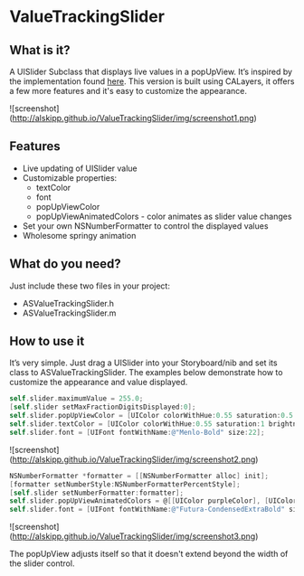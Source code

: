 ValueTrackingSlider
========

What is it?
---

A UISlider Subclass that displays live values in a popUpView. It’s inspired by the implementation found [here](https://github.com/mneuwert/iOS-Custom-Controls). This version is built using CALayers, it offers a few more features and it's easy to customize the appearance.

![screenshot] (http://alskipp.github.io/ValueTrackingSlider/img/screenshot1.png)

Features
---

* Live updating of UISlider value
* Customizable properties:
  * textColor
  * font
  * popUpViewColor
  * popUpViewAnimatedColors - color animates as slider value changes
* Set your own NSNumberFormatter to control the displayed values
* Wholesome springy animation


What do you need?
---

Just include these two files in your project:

* ASValueTrackingSlider.h
* ASValueTrackingSlider.m

How to use it
---

It’s very simple. Just drag a UISlider into your Storyboard/nib and set its class to ASValueTrackingSlider.
The examples below demonstrate how to customize the appearance and value displayed.

```objective-c
self.slider.maximumValue = 255.0;
[self.slider setMaxFractionDigitsDisplayed:0];
self.slider.popUpViewColor = [UIColor colorWithHue:0.55 saturation:0.5 brightness:0.9 alpha:0.8];
self.slider.textColor = [UIColor colorWithHue:0.55 saturation:1 brightness:0.4 alpha:1];
self.slider.font = [UIFont fontWithName:@"Menlo-Bold" size:22];
```

![screenshot] (http://alskipp.github.io/ValueTrackingSlider/img/screenshot2.png)


```objective-c
NSNumberFormatter *formatter = [[NSNumberFormatter alloc] init];
[formatter setNumberStyle:NSNumberFormatterPercentStyle];
[self.slider setNumberFormatter:formatter];
self.slider.popUpViewAnimatedColors = @[[UIColor purpleColor], [UIColor redColor], [UIColor orangeColor]];
self.slider.font = [UIFont fontWithName:@"Futura-CondensedExtraBold" size:26];
```

![screenshot] (http://alskipp.github.io/ValueTrackingSlider/img/screenshot3.png)

The popUpView adjusts itself so that it doesn't extend beyond the width of the slider control.